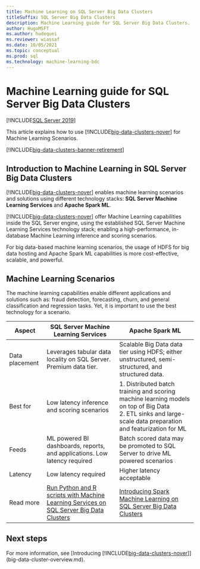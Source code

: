 ```yaml
---
title: Machine Learning on SQL Server Big Data Clusters
titleSuffix: SQL Server Big Data Clusters
description: Machine Learning guide for SQL Server Big Data Clusters.
author: HugoMSFT
ms.author: hudequei
ms.reviewer: wiassaf
ms.date: 10/05/2021
ms.topic: conceptual
ms.prod: sql
ms.technology: machine-learning-bdc
---
```


# Machine Learning guide for SQL Server Big Data Clusters

[!INCLUDE[SQL Server 2019](../includes/applies-to-version/sqlserver2019.md)]

This article explains how to use [!INCLUDE[big-data-clusters-nover](../includes/ssbigdataclusters-ss-nover.md)] for Machine Learning Scenarios.

[!INCLUDE[big-data-clusters-banner-retirement](../includes/bdc-banner-retirement.md)]

## Introduction to Machine Learning in SQL Server Big Data Clusters

[!INCLUDE[big-data-clusters-nover](../includes/ssbigdataclusters-ss-nover.md)] enables machine learning scenarios and solutions using different technology stacks: __SQL Server Machine Learning Services__ and __Apache Spark ML__.

[!INCLUDE[big-data-clusters-nover](../includes/ssbigdataclusters-ss-nover.md)] offer Machine Learning capabilities inside the SQL Server engine, using the established SQL Server Machine Learning Services technology stack; enabling a high-performance, in-database Machine Learning inference and scoring scenarios.

For big data-based machine learning scenarios, the usage of HDFS for big data hosting and Apache Spark ML capabilities is more cost-effective, scalable, and powerful.

## Machine Learning Scenarios

The machine learning capabilities enable different applications and solutions such as: fraud detection, forecasting, churn, and general classification and regression tasks. Yet, it is important to use the best technology for a scenario.

|Aspect |SQL Server Machine Learning Services|Apache Spark ML|
|---------|---------|---------|
|Data placement|Leverages tabular data locality on SQL Server. Premium data tier.|Scalable Big Data data tier using HDFS; either unstructured, semi-structured, and structured data. |
|Best for|Low latency inference and scoring scenarios|1. Distributed batch training and scoring machine learning models on top of Big Data<br/>2. ETL sinks and large-scale data preparation and featurization for ML|
|Feeds|ML powered BI dashboards, reports, and applications. Low latency required|Batch scored data may be promoted to SQL Server to drive ML powered scenarios|
|Latency|Low latency required|Higher latency acceptable|
|Read more|[Run Python and R scripts with Machine Learning Services on SQL Server Big Data Clusters](machine-learning-services.md)|[Introducing Spark Machine Learning on SQL Server Big Data Clusters](spark-machine-learning.md)|

## Next steps

For more information, see [Introducing [!INCLUDE[big-data-clusters-nover](../includes/ssbigdataclusters-ss-nover.md)]](big-data-cluster-overview.md).
